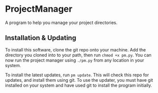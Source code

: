 # ProjectManager

A program to help you manage your project directories.

## Installation & Updating

To install this software, clone the git repo onto your machine. Add the
directory you cloned into to your path, then run `chmod +x pm.py`. You can
now run the project manager using `./pm.py` from any location in your system.

To install the latest updates, run `pm update`. This will check this repo for
updates, and install them using git. To use the updater, you must have git
installed on your system and have used git to install the program initially.
